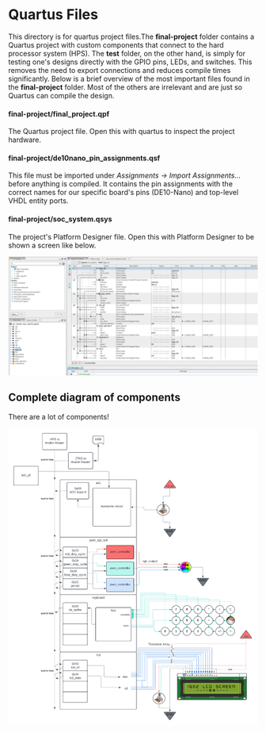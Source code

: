 # Quartus Files

This directory is for quartus project files.The **final-project** folder contains a Quartus project with custom components that connect to the hard processor system (HPS). The **test** folder, on the other hand, is simply for testing
one's designs directly with the GPIO pins, LEDs, and switches. This removes the need to export connections and
reduces compile times significantly. Below is a brief overview of the most important files found in the
**final-project** folder. Most of the others are irrelevant and are just so Quartus can compile the design. 

#### final-project/final_project.qpf

The Quartus project file. Open this with quartus to inspect the project hardware.

#### final-project/de10nano_pin_assignments.qsf

This file must be imported under _Assignments -> Import Assignments..._ before anything is compiled. It contains the
pin assignments with the correct names for our specific board's pins (DE10-Nano) and top-level VHDL entity ports.

#### final-project/soc_system.qsys

The project's Platform Designer file. Open this with Platform Designer to be shown a screen like below. 

<img src="../docs/assets/soc_system_qsys.png">

## Complete diagram of components

There are a lot of components!

<img src="../docs/assets/final_project_hw.png">
